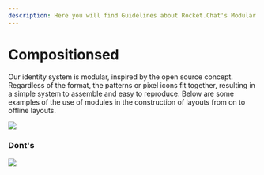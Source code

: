 ```yaml
---
description: Here you will find Guidelines about Rocket.Chat's Modular Compositions
---
```


# Compositionsed

Our identity system is modular, inspired by the open source concept. Regardless of the format, the patterns or pixel icons fit together, resulting in a simple system to assemble and easy to reproduce. Below are some examples of the use of modules in the construction of layouts from on to offline layouts.

![](../../.gitbook/assets/01\_modular.jpg)

### Dont's

![](../../.gitbook/assets/02\_modular.jpg)
